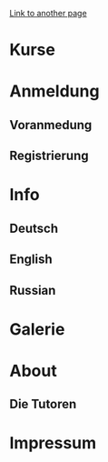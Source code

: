 [Link to another page](./another-page.html)

# Kurse

# Anmeldung
## Voranmedung
## Registrierung

# Info
## Deutsch
## English
## Russian

# Galerie

# About 
## Die Tutoren


# Impressum

